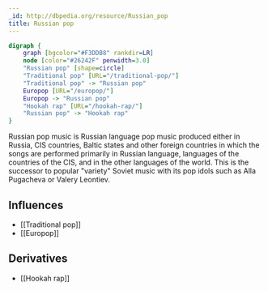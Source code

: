 ```yaml
---
_id: http://dbpedia.org/resource/Russian_pop
title: Russian pop
---
```


```dot
digraph {
	graph [bgcolor="#F3DDB8" rankdir=LR]
	node [color="#26242F" penwidth=3.0]
	"Russian pop" [shape=circle]
	"Traditional pop" [URL="/traditional-pop/"]
	"Traditional pop" -> "Russian pop"
	Europop [URL="/europop/"]
	Europop -> "Russian pop"
	"Hookah rap" [URL="/hookah-rap/"]
	"Russian pop" -> "Hookah rap"
}
```

Russian pop music is Russian language pop music produced either in Russia, CIS countries, Baltic states and other foreign countries in which the songs are performed primarily in Russian language, languages of the countries of the CIS, and in the other languages of the world. This is the successor to popular "variety" Soviet music with its pop idols such as Alla Pugacheva or Valery Leontiev.

## Influences

- [[Traditional pop]]
- [[Europop]]

## Derivatives

- [[Hookah rap]]

